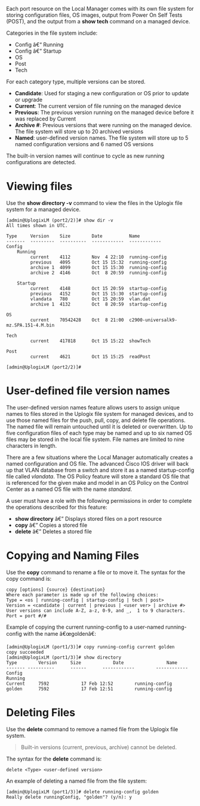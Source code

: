 <!-- 5.4 -->

Each port resource on the Local Manager comes with its own file system for storing configuration files, OS images, output from Power On Self Tests (POST), and the output from a **show tech** command on a managed device. 

Categories in the file system include:

 - Config â€“ Running
 - Config â€“ Startup
 - OS
 - Post
 - Tech

For each category type, multiple versions can be stored.

* **Candidate**: Used for staging a new configuration or OS prior to update or upgrade
* **Current**: The current version of file running on the managed device
* **Previous**: The previous version running on the managed device before it was replaced by Current
* **Archive #**: Previous versions that were running on the managed device.  The file system will store up to 20 archived versions
* **Named**: user-defined version names. The file system will store up to 5 named configuration versions and 6 named OS versions

The built-in version names will continue to cycle as new running configurations are detected. 

# Viewing files

Use the **show directory -v** command to view the files in the Uplogix file system for a managed device.

```
[admin@UplogixLM (port2/2)]# show dir -v
All times shown in UTC.

Type     Version    Size        Date          Name
-------  ---------  ----------  ------------  ------------
Config
    Running
         current    4112        Nov  4 22:10  running-config
         previous   4095        Oct 15 15:32  running-config
         archive 1  4099        Oct 15 15:30  running-config
         archive 2  4146        Oct  8 20:59  running-config

    Startup
         current    4148        Oct 15 20:59  startup-config
         previous   4152        Oct 15 15:30  startup-config
         vlandata   780         Oct 15 20:59  vlan.dat
         archive 1  4132        Oct  8 20:59  startup-config

OS
         current    70542428    Oct  8 21:00  c2900-universalk9-mz.SPA.151-4.M.bin

Tech
         current    417818      Oct 15 15:22  showTech

Post
         current    4621        Oct 15 15:25  readPost

[admin@UplogixLM (port2/2)]#
```

# User-defined file version names

The user-defined version names feature allows users to assign unique names to files stored in the Uplogix file system for managed devices, and to use those named files for the push, pull, copy, and delete file operations. The named file will remain untouched until it is deleted or overwritten. Up to five configuration files of each type may be named and up to six named OS files may be stored in the local file system. File names are limited to nine characters in length.

There are a few situations where the Local Manager automatically creates a named configuration and OS file. The advanced Cisco IOS driver will back up that VLAN database from a switch and store it as a named startup-config file called *vlandata*. The OS Policy feature will store a standard OS file that is referenced for the given make and model in an OS Policy on the Control Center as a named OS file with the name *standard*.

A user must have a role with the following permissions in order to complete the operations described for this feature:

 - **show directory** â€” Displays stored files on a port resource
 - **copy** â€” Copies a stored file
 - **delete** â€” Deletes a stored file
 
# Copying and Naming Files

Use the **copy** command to rename a file or to move it. The syntax for the copy command is:

```
copy [options] {source} {destination}
Where each parameter is made up of the following choices:
Type = <os | running-config | startup-config | tech | post>
Version = <candidate | current | previous | <user ver> | archive #>
User versions can include A-Z, a-z, 0-9, and _,  1 to 9 characters.
Port = port #/#
```

Example of copying the current running-config to a user-named running-config with the name â€œgoldenâ€:

```
[admin@UplogixLM (port1/3)]# copy running-config current golden
copy succeeded
[admin@UplogixLM (port1/3)]# show directory
Type		Version		Size			Date				Name
-------	----------		------		------------		------------
Config
Running
Current		7592			17 Feb 12:52		running-config
golden		7592			17 Feb 12:51		running-config
```

# Deleting Files

Use the **delete** command to remove a named file from the Uplogix file system.

> Built-in versions (current, previous, archive) cannot be deleted.

The syntax for the **delete** command is:

```
delete <Type> <user-defined version>
```

An example of deleting a named file from the file system:

```
[admin@UplogixLM (port1/3)]# delete running-config golden
Really delete runningConfig, "golden"? (y/n): y
```